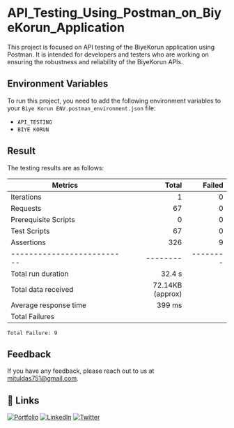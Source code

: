 # API_Testing_Using_Postman_on_BiyeKorun_Application

This project is focused on API testing of the BiyeKorun application using Postman. It is intended for developers and testers who are working on ensuring the robustness and reliability of the BiyeKorun APIs.

## Environment Variables

To run this project, you need to add the following environment variables to your `Biye Korun ENV.postman_environment.json` file:

- `API_TESTING`
- `BIYE KORUN`

## Result

The testing results are as follows:

| Metrics                  | Total  | Failed |
|--------------------------|-------:|-------:|
| Iterations               |      1 |      0 |
| Requests                 |     67 |      0 |
| Prerequisite Scripts     |      0 |      0 |
| Test Scripts             |     67 |      0 |
| Assertions               |    326 |      9 |
|--------------------------|--------|--------|
| Total run duration       | 32.4 s |        |
| Total data received      | 72.14KB (approx) |
| Average response time    | 399 ms |        |
| Total Failures           |        |        |

`Total Failure: 9`

## Feedback

If you have any feedback, please reach out to us at [mituldas751@gmail.com](mailto:mituldas751@gmail.com).

## 🔗 Links

[![Portfolio](https://img.shields.io/badge/my_portfolio-000?style=for-the-badge&logo=ko-fi&logoColor=white)](https://mituldas.netlify.app/)
[![LinkedIn](https://img.shields.io/badge/linkedin-0A66C2?style=for-the-badge&logo=linkedin&logoColor=white)](https://www.linkedin.com/in/mitul-das-62b599185/)
[![Twitter](https://img.shields.io/badge/twitter-1DA1F2?style=for-the-badge&logo=twitter&logoColor=white)](https://twitter.com/MitulDa99270056)
